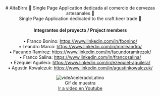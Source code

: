   

<div align="center">
# AltaBirra 🍻
Single Page Application dedicada al comercio de cervezas artesanales 🍺<br>
Single Page Application dedicated to the craft beer trade 🍺

#### Integrantes del proyecto / Project members<br>
• Franco Bonino: https://www.linkedin.com/in/fbonino/ <br>
• Leandro Marcó: https://www.linkedin.com/in/mmleandro/<br>
• Facundo Ramirez: https://www.linkedin.com/in/facundoramirezok/<br>
• Franco Salina: https://www.linkedin.com/in/francosalina/<br>
• Ezequiel Aguilera: https://www.linkedin.com/in/ezequiel-aguilera/<br>
• Agustín Kowalczuk: https://www.linkedin.com/in/agustinkowalczuk/<br>



  
![videAceleradoLatino](https://user-images.githubusercontent.com/75750236/131105579-ae408d09-bfaa-4b32-843c-2bfcff079b48.gif)  
    Gif de muestra
<br>
  <a href="https://www.youtube.com/watch?v=_pI3rPdwZp0">Ir a video en Youtube</a>
</div>




